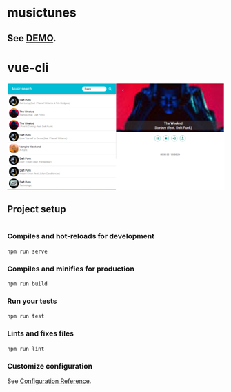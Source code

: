 # musictunes
## See [DEMO](https://alekseyfedorov.ru/vuemusic).
# vue-cli
![SPA, PWA](https://github.com/AlekseyFedorov27/Vue-Music-Tune/blob/master/Music%20Vue.png "DEMO weather")


## Project setup
```

```

### Compiles and hot-reloads for development
```
npm run serve
```

### Compiles and minifies for production
```
npm run build
```

### Run your tests
```
npm run test
```

### Lints and fixes files
```
npm run lint
```

### Customize configuration
See [Configuration Reference](https://cli.vuejs.org/config/).
